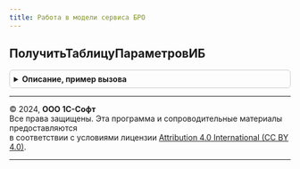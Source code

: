 ```yaml
---
title: Работа в модели сервиса БРО
---
```



## ПолучитьТаблицуПараметровИБ
<details style="margin: 1em 0; padding: 0.5em; border: 1px solid #ccc; border-radius: 6px;">

<summary style="font-weight: bold; cursor: pointer;">Описание, пример вызова</summary>

```bsl

// Формирует список параметров ИБ.
//
// Параметры:
// ТаблицаПараметров - ТаблицаЗначений - таблица описания параметров.
// Описание состав колонок - см. РаботаВМоделиСервиса.ПолучитьТаблицуПараметровИБ()
//
Процедура ПолучитьТаблицуПараметровИБ(Знач ТаблицаПараметров) Экспорт
```

Пример вызова
```bsl
РаботаВМоделиСервисаБРО.ПолучитьТаблицуПараметровИБ(ТаблицаПараметров) 
```
</details>

---

© 2024, **ООО 1С-Софт**  
Все права защищены. Эта программа и сопроводительные материалы предоставляются  
в соответствии с условиями лицензии [Attribution 4.0 International (CC BY 4.0)](https://creativecommons.org/licenses/by/4.0/legalcode).

---
